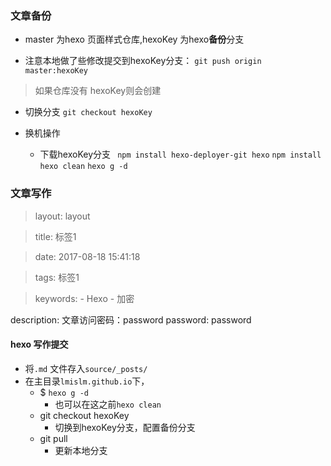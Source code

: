 ### 文章备份

+ master 为hexo 页面样式仓库,hexoKey 为hexo**备份**分支

+ 注意本地做了些修改提交到hexoKey分支：
`git push origin master:hexoKey`

>   如果仓库没有 hexoKey则会创建
+ 切换分支
`git checkout hexoKey`

+ 换机操作
	+ 下载hexoKey分支
	` npm install hexo-deployer-git hexo`
	`npm install`
	`hexo clean` 
	 `hexo g -d `
	 
 ### 文章写作

> layout: layout

> title: 标签1

> date: 2017-08-18 15:41:18

> tags: 标签1

> keywords:
    - Hexo
    - 加密   

description: 文章访问密码：password
password: password

#### hexo 写作提交
+ 将`.md` 文件存入`source/_posts/`
+ 在主目录`lmislm.github.io`下，
	+ $ `hexo g -d`     
		+ 也可以在这之前`hexo clean`
	+  git checkout hexoKey 
		+  切换到hexoKey分支，配置备份分支
	+  git pull
		+  更新本地分支

 